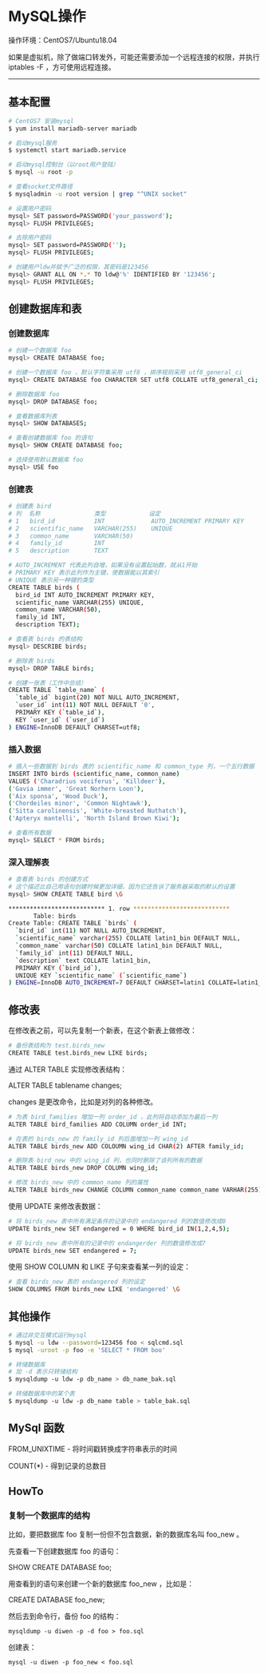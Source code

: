 # MySQL操作

操作环境：CentOS7/Ubuntu18.04

如果是虚拟机，除了做端口转发外，可能还需要添加一个远程连接的权限，并执行 iptables -F ，方可使用远程连接。

---

## 基本配置

```bash
# CentOS7 安装mysql
$ yum install mariadb-server mariadb

# 启动mysql服务
$ systemctl start mariadb.service

# 启动mysql控制台（以root用户登陆）
$ mysql -u root -p

# 查看socket文件路径
$ mysqladmin -u root version | grep "^UNIX socket"

# 设置用户密码
mysql> SET password=PASSWORD('your_password');
mysql> FLUSH PRIVILEGES;

# 去除用户密码
mysql> SET password=PASSWORD('');
mysql> FLUSH PRIVILEGES;

# 创建用户ldw并赋予广泛的权限，其密码是123456
mysql> GRANT ALL ON *.* TO ldw@'%' IDENTIFIED BY '123456';
mysql> FLUSH PRIVILEGES;
```

## 创建数据库和表

### 创建数据库

```bash
# 创建一个数据库 foo
mysql> CREATE DATABASE foo;

# 创建一个数据库 foo ，默认字符集采用 utf8 ，排序规则采用 utf8_general_ci
mysql> CREATE DATABASE foo CHARACTER SET utf8 COLLATE utf8_general_ci;

# 删除数据库 foo
mysql> DROP DATABASE foo;

# 查看数据库列表
mysql> SHOW DATABASES;

# 查看创建数据库 foo 的语句
mysql> SHOW CREATE DATABASE foo;

# 选择使用默认数据库 foo
mysql> USE foo
```

### 创建表

```bash
# 创建表 bird
# 列  名称               类型            设定
# 1   bird_id           INT             AUTO_INCREMENT PRIMARY KEY
# 2   scientific_name   VARCHAR(255)    UNIQUE
# 3   common_name       VARCHAR(50)
# 4   family_id         INT
# 5   description       TEXT

# AUTO_INCREMENT 代表此列自增，如果没有设置起始数，就从1开始
# PRIMARY KEY 表示此列作为主键，使数据能以其索引
# UNIQUE 表示另一种键的类型
CREATE TABLE birds (
  bird_id INT AUTO_INCREMENT PRIMARY KEY,
  scientific_name VARCHAR(255) UNIQUE,
  common_name VARCHAR(50),
  family_id INT,
  description TEXT);

# 查看表 birds 的表结构
mysql> DESCRIBE birds;

# 删除表 birds
mysql> DROP TABLE birds;

# 创建一张表（工作中总结）
CREATE TABLE `table_name` (
  `table_id` bigint(20) NOT NULL AUTO_INCREMENT,
  `user_id` int(11) NOT NULL DEFAULT '0',
  PRIMARY KEY (`table_id`),
  KEY `user_id` (`user_id`)
) ENGINE=InnoDB DEFAULT CHARSET=utf8;
```

### 插入数据

```bash
# 插入一些数据到 birds 表的 scientific_name 和 common_type 列，一个五行数据
INSERT INTO birds (scientific_name, common_name) 
VALUES ('Charadrius vociferus', 'Killdeer'),
('Gavia immer', 'Great Norhern Loon'),
('Aix sponsa', 'Wood Duck'),
('Chordeiles minor', 'Common Nightawk'),
('Sitta carolinensis', 'White-breasted Nuthatch'),
('Apteryx mantelli', 'North Island Brown Kiwi');

# 查看所有数据
mysql> SELECT * FROM birds;
```

### 深入理解表

```bash
# 查看表 birds 的创建方式
# 这个描述比自己用语句创建时候更加详细，因为它还告诉了服务器采取的默认的设置
mysql> SHOW CREATE TABLE bird \G

*************************** 1. row ***************************
       Table: birds
Create Table: CREATE TABLE `birds` (
  `bird_id` int(11) NOT NULL AUTO_INCREMENT,
  `scientific_name` varchar(255) COLLATE latin1_bin DEFAULT NULL,
  `common_name` varchar(50) COLLATE latin1_bin DEFAULT NULL,
  `family_id` int(11) DEFAULT NULL,
  `description` text COLLATE latin1_bin,
  PRIMARY KEY (`bird_id`),
  UNIQUE KEY `scientific_name` (`scientific_name`)
) ENGINE=InnoDB AUTO_INCREMENT=7 DEFAULT CHARSET=latin1 COLLATE=latin1_bin
```

## 修改表

在修改表之前，可以先复制一个新表，在这个新表上做修改：

```bash
# 备份表结构为 test.birds_new
CREATE TABLE test.birds_new LIKE birds;
```

通过 ALTER TABLE 实现修改表结构：

ALTER TABLE tablename changes;

changes 是更改命令，比如是对列的各种修改。

```bash
# 为表 bird_families 增加一列 order_id ，此列将自动添加为最后一列
ALTER TABLE bird_families ADD COLUMN order_id INT;

# 在表的 birds_new 的 family_id 列后面增加一列 wing_id
ALTER TABLE birds_new ADD COLOUMN wing_id CHAR(2) AFTER family_id;

# 删除表 bird_new 中的 wing_id 列，也同时删除了该列所有的数据
ALTER TABLE birds_new DROP COLUMN wing_id;

# 修改 birds_new 中的 common_name 列的属性
ALTER TABLE birds_new CHANGE COLUMN common_name common_name VARHAR(255);
```

使用 UPDATE 来修改表数据：

```bash
# 将 birds_new 表中所有满足条件的记录中的 endangered 列的数值修改成0
UPDATE birds_new SET endangered = 0 WHERE bird_id IN(1,2,4,5);

# 将 birds_new 表中所有的记录中的 endangerder 列的数值修改成7
UPDATE birds_new SET endangered = 7;
```

使用 SHOW COLUMN 和 LIKE 子句来查看某一列的设定：

```bash
# 查看 birds_new 表的 endangered 列的设定
SHOW COLUMNS FROM birds_new LIKE 'endangered' \G
```

## 其他操作

```bash
# 通过非交互模式运行mysql
$ mysql -u ldw --password=123456 foo < sqlcmd.sql
$ mysql -uroot -p foo -e 'SELECT * FROM boo'

# 转储数据库
# 加 -d 表示只转储结构
$ mysqldump -u ldw -p db_name > db_name_bak.sql

# 转储数据库中的某个表
$ mysqldump -u ldw -p db_name table > table_bak.sql
```

## MySql 函数

FROM_UNIXTIME - 将时间戳转换成字符串表示的时间

COUNT(\*) - 得到记录的总数目

## HowTo

### 复制一个数据库的结构

比如，要把数据库 foo 复制一份但不包含数据，新的数据库名叫 foo_new 。

先查看一下创建数据库 foo 的语句：

SHOW CREATE DATABASE foo;

用查看到的语句来创建一个新的数据库 foo_new ，比如是：

CREATE DATABASE foo_new;

然后去到命令行，备份 foo 的结构：

```
mysqldump -u diwen -p -d foo > foo.sql
```

创建表：

```
mysql -u diwen -p foo_new < foo.sql
```